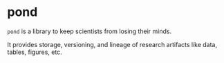 # pond

`pond` is a library to keep scientists from losing their minds.

It provides storage, versioning, and lineage of research artifacts like data, tables, figures, etc.
